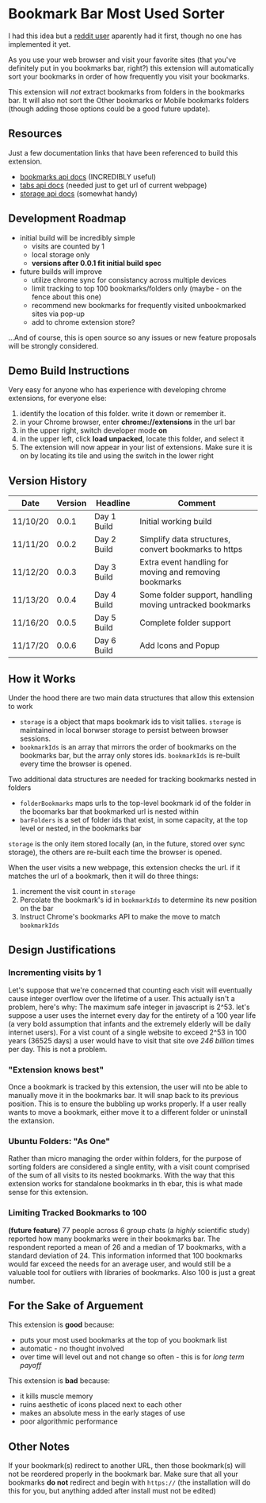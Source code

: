 # Bookmark Bar Most Used Sorter

I had this idea but a [reddit user](https://www.reddit.com/r/chrome/comments/2cgfti/how_do_i_sort_my_bookmarks_by_frequency_of/) aparently had it first, though no one has implemented it yet.

As you use your web browser and visit your favorite sites (that you've definitely put in you bookmarks bar, right?) this extension will automatically sort your bookmarks in order of how frequently you visit your bookmarks.

This extension will *not* extract bookmarks from folders in the bookmarks bar. It will also not sort the Other bookmarks or Mobile bookmarks folders (though adding those options could be a good future update).

## Resources

Just a few documentation links that have been referenced to build this extension.

* [bookmarks api docs](https://developer.chrome.com/extensions/bookmarks) (INCREDIBLY useful)
* [tabs api docs](https://developer.chrome.com/extensions/tabs#method-get) (needed just to get url of current webpage)
* [storage api docs](https://developer.chrome.com/extensions/storage) (somewhat handy)

## Development Roadmap

* initial build will be incredibly simple
  * visits are counted by 1
  * local storage only
  * **versions after 0.0.1 fit initial build spec**
* future builds will improve
  * utilize chrome sync for consistancy across multiple devices
  * limit tracking to top 100 bookmarks/folders only (maybe - on the fence about this one)
  * recommend new bookmarks for frequently visited unbookmarked sites via pop-up
  * add to chrome extension store?

...And of course, this is open source so any issues or new feature proposals will be strongly considered.

## Demo Build Instructions

Very easy for anyone who has experience with developing chrome extensions, for everyone else:

1. identify the location of this folder. write it down or remember it.
2. in your Chrome browser, enter **chrome://extensions** in the url bar
3. in the upper right, switch developer mode **on**
4. in the upper left, click **load unpacked**, locate this folder, and select it
5. The extension will now appear in your list of extensions. Make sure it is on by locating its tile and using the switch in the lower right

## Version History

| Date | Version | Headline | Comment |
| --- | --- | --- | --- |
| 11/10/20 | 0.0.1 | Day 1 Build | Initial working build |
| 11/11/20 | 0.0.2 | Day 2 Build | Simplify data structures, convert bookmarks to https |
| 11/12/20 | 0.0.3 | Day 3 Build | Extra event handling for moving and removing bookmarks |
| 11/13/20 | 0.0.4 | Day 4 Build | Some folder support, handling moving untracked bookmarks |
| 11/16/20 | 0.0.5 | Day 5 Build | Complete folder support |
| 11/17/20 | 0.0.6 | Day 6 Build | Add Icons and Popup |

## How it Works

Under the hood there are two main data structures that allow this extension to work

* `storage` is a object that maps bookmark ids to visit tallies. `storage` is maintained in local borwser storage to persist between browser sessions.
* `bookmarkIds` is an array that mirrors the order of bookmarks on the bookmarks bar, but the array only stores ids. `bookmarkIds` is re-built every time the browser is opened.

Two additional data structures are needed for tracking bookmarks nested in folders

* `folderBookmarks` maps urls to the top-level bookmark id of the folder in the boomarks bar that bookmarked url is nested within
* `barFolders` is a set of folder ids that exist, in some capacity, at the top level or nested, in the bookmarks bar

`storage` is the only item stored locally (an, in the future, stored over sync storage), the others are re-built each time the browser is opened.

When the user visits a new webpage, this extension checks the url. if it matches the url of a bookmark, then it will do three things:

1. increment the visit count in `storage`
2. Percolate the bookmark's id in `bookmarkIds` to determine its new position on the bar
3. Instruct Chrome's bookmarks API to make the move to match `bookmarkIds`

## Design Justifications

### Incrementing visits by 1

Let's suppose that we're concerned that counting each visit will eventually cause integer overflow over the lifetime of a user. This actually isn't a problem, here's why: The maximum safe integer in javascript is 2^53. let's suppose a user uses the internet every day for the entirety of a 100 year life (a very bold assumption that infants and the extremely elderly will be daily internet users). For a vist count of a single website to exceed 2^53 in 100 years (36525 days) a user would have to visit that site ove *246 billion* times per day. This is not a problem.

### "Extension knows best"

Once a bookmark is tracked by this extension, the user will nto be able to manually move it in the bookmarks bar. It will snap back to its previous position. This is to ensure the bubbling up works properly. If a user really wants to move a bookmark, either move it to a different folder or uninstall the extansion.

### Ubuntu Folders: "As One"

Rather than micro managing the order within folders, for the purpose of sorting folders are considered a single entity, with a visit count comprised of the sum of all visits to its nested bookmarks. With the way that this extension works for standalone bookmarks in th ebar, this is what made sense for this extension.

### Limiting Tracked Bookmarks to 100

**(future feature)** 77 people across 6 group chats (a *highly* scientific study) reported how many bookmarks were in their bookmarks bar. The respondent reported a mean of 26 and a median of 17 bookmarks, with a standard deviation of 24. This information informed that 100 bookmarks would far exceed the needs for an average user, and would still be a valuable tool for outliers with libraries of bookmarks. Also 100 is just a great number.

## For the Sake of Arguement

This extension is **good** because:

* puts your most used bookmarks at the top of you bookmark list
* automatic - no thought involved
* over time will level out and not change so often - this is for *long term payoff*

This extension is **bad** because:

* it kills muscle memory
* ruins aesthetic of icons placed next to each other
* makes an absolute mess in the early stages of use
* poor algorithmic performance

## Other Notes

If your bookmark(s) redirect to another URL, then those bookmark(s) will not be reordered properly in the bookmark bar. Make sure that all your bookmarks **do not** redirect and begin with `https://` (the installation will do this for you, but anything added after install must not be edited)
